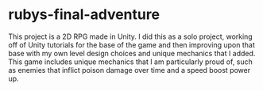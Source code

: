 # rubys-final-adventure
This project is a 2D RPG made in Unity. I did this as a solo project, working off of Unity tutorials for the base of the game and then improving upon that base with my own level design choices and unique mechanics that I added. This game includes unique mechanics that I am particularly proud of, such as enemies that inflict poison damage over time and a speed boost power up.
